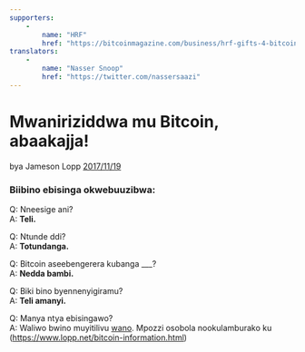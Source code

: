 ```yaml
---
supporters: 
    - 
        name: "HRF"
        href: "https://bitcoinmagazine.com/business/hrf-gifts-4-bitcoin-to-bitcoin-projects"
translators: 
    - 
        name: "Nasser Snoop"
        href: "https://twitter.com/nassersaazi"
---
```

# Mwaniriziddwa mu Bitcoin, abaakajja!

bya Jameson Lopp [2017/11/19](https://twitter.com/lopp/status/932350908461133825)

<LanguageDropdown/>

### Biibino ebisinga okwebuuzibwa:

Q: Nneesige ani?  
A: **Teli.**

Q: Ntunde ddi?  
A: **Totundanga.**

Q: Bitcoin aseebengerera kubanga ___?  
A: **Nedda bambi.**

Q: Biki bino byennenyigiramu?  
A: **Teli amanyi.**


Q: Manya ntya ebisingawo?  
A: Waliwo bwino muyitilivu [wano](/uga/lg/translations/). Mpozzi osobola nookulamburako ku (https://www.lopp.net/bitcoin-information.html)
